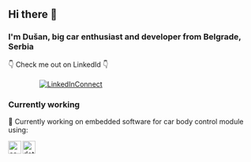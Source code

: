 ## Hi there 👋
### I'm Dušan, big car enthusiast and developer from Belgrade, Serbia
👇 Check me out on LinkedId 👇 <br><br>
&nbsp;&nbsp;&nbsp;&nbsp;&nbsp;&nbsp;&nbsp;&nbsp;&nbsp;&nbsp;&nbsp;&nbsp;&nbsp;&nbsp;&nbsp;&nbsp;[![LinkedInConnect](https://img.shields.io/badge/%20-Connect-black?color=14171A&labelColor=212121&logo=linkedin&logoColor=ffcc80)](https://www.linkedin.com/in/nikolic-dusan/)

### Currently working

🔭 Currently working on embedded software for car body control module using:
<p align="left">
  <a href="https://docs.microsoft.com/en-us/dotnet/csharp/" title="csharp" target="_blank"> 
    <img align="left" src="https://devicon.dev/devicon.git/icons/csharp/csharp-plain.svg" alt="csharp" width="26px" height="26px" /> 
  </a>
  <a href="https://docs.microsoft.com/en-us/dotnet/" title="dotnet" target="_blank"> 
    <img align="left" src="https://devicon.dev/devicon.git/icons/dot-net/dot-net-plain.svg" alt="dotnet" width="26px" height="26px" /> 
  </a>  
 
</p>

<!--
**leduMaster/leduMaster** is a ✨ _special_ ✨ repository because its `README.md` (this file) appears on your GitHub profile.

